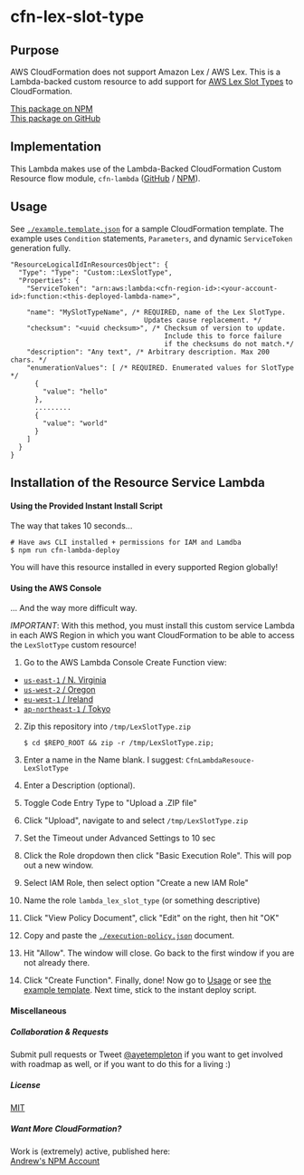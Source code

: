 
# cfn-lex-slot-type



## Purpose

AWS CloudFormation does not support Amazon Lex / AWS Lex. This is a Lambda-backed custom resource to add support for [AWS Lex Slot Types](http://docs.aws.amazon.com/lex/latest/dg/API_Slot.html) to CloudFormation.

[This package on NPM](https://www.npmjs.com/package/cfn-lex-slot-type)  
[This package on GitHub](https://www.github.com/andrew-templeton/cfn-lex-slot-type)


## Implementation

This Lambda makes use of the Lambda-Backed CloudFormation Custom Resource flow module, `cfn-lambda` ([GitHub](https://github.com/andrew-templeton/cfn-lambda) / [NPM](https://www.npmjs.com/package/cfn-lambda)).


## Usage

  See [`./example.template.json`](./example.template.json) for a sample CloudFormation template. The example uses `Condition` statements, `Parameters`, and dynamic `ServiceToken` generation fully.

    "ResourceLogicalIdInResourcesObject": {
      "Type": "Type": "Custom::LexSlotType",
      "Properties": {
        "ServiceToken": "arn:aws:lambda:<cfn-region-id>:<your-account-id>:function:<this-deployed-lambda-name>",

        "name": "MySlotTypeName", /* REQUIRED, name of the Lex SlotType.
                                     Updates cause replacement. */
        "checksum": "<uuid checksum>", /* Checksum of version to update.
                                          Include this to force failure
                                          if the checksums do not match.*/
        "description": "Any text", /* Arbitrary description. Max 200 chars. */
        "enumerationValues": [ /* REQUIRED. Enumerated values for SlotType */
          {
            "value": "hello"
          },
          .........
          {
            "value": "world"
          }
        ]
      }
    }



## Installation of the Resource Service Lambda

#### Using the Provided Instant Install Script

The way that takes 10 seconds...

    # Have aws CLI installed + permissions for IAM and Lamdba
    $ npm run cfn-lambda-deploy


You will have this resource installed in every supported Region globally!


#### Using the AWS Console

... And the way more difficult way.

*IMPORTANT*: With this method, you must install this custom service Lambda in each AWS Region in which you want CloudFormation to be able to access the `LexSlotType` custom resource!

1. Go to the AWS Lambda Console Create Function view:
  - [`us-east-1` / N. Virginia](https://console.aws.amazon.com/lambda/home?region=us-east-1#/create?step=2)
  - [`us-west-2` / Oregon](https://console.aws.amazon.com/lambda/home?region=us-west-2#/create?step=2)
  - [`eu-west-1` / Ireland](https://console.aws.amazon.com/lambda/home?region=eu-west-1#/create?step=2)
  - [`ap-northeast-1` / Tokyo](https://console.aws.amazon.com/lambda/home?region=ap-northeast-1#/create?step=2)
2. Zip this repository into `/tmp/LexSlotType.zip`

    `$ cd $REPO_ROOT && zip -r /tmp/LexSlotType.zip;`

3. Enter a name in the Name blank. I suggest: `CfnLambdaResouce-LexSlotType`
4. Enter a Description (optional).
5. Toggle Code Entry Type to "Upload a .ZIP file"
6. Click "Upload", navigate to and select `/tmp/LexSlotType.zip`
7. Set the Timeout under Advanced Settings to 10 sec
8. Click the Role dropdown then click "Basic Execution Role". This will pop out a new window.
9. Select IAM Role, then select option "Create a new IAM Role"
10. Name the role `lambda_lex_slot_type` (or something descriptive)
11. Click "View Policy Document", click "Edit" on the right, then hit "OK"
12. Copy and paste the [`./execution-policy.json`](./execution-policy.json) document.
13. Hit "Allow". The window will close. Go back to the first window if you are not already there.
14. Click "Create Function". Finally, done! Now go to [Usage](#usage) or see [the example template](./example.template.json). Next time, stick to the instant deploy script.


#### Miscellaneous

##### Collaboration & Requests

Submit pull requests or Tweet [@ayetempleton](https://twitter.com/ayetempleton) if you want to get involved with roadmap as well, or if you want to do this for a living :)


##### License

[MIT](./License)


##### Want More CloudFormation?

Work is (extremely) active, published here:  
[Andrew's NPM Account](https://www.npmjs.com/~andrew-templeton)
